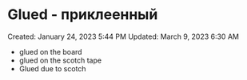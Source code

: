 # Glued - приклеенный

Created: January 24, 2023 5:44 PM
Updated: March 9, 2023 6:30 AM

- glued on the board
- glued on the scotch tape
- Glued due to scotch